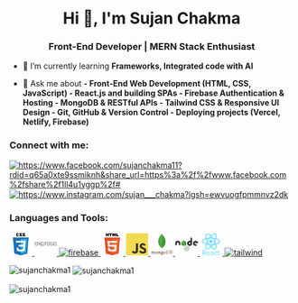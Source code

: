 <h1 align="center">Hi 👋, I'm Sujan Chakma</h1>
<h3 align="center">Front-End Developer | MERN Stack Enthusiast</h3>

- 🌱 I’m currently learning **Frameworks, Integrated code with AI**

- 💬 Ask me about **- Front-End Web Development (HTML, CSS, JavaScript) - React.js and building SPAs - Firebase Authentication & Hosting - MongoDB & RESTful APIs - Tailwind CSS & Responsive UI Design - Git, GitHub & Version Control - Deploying projects (Vercel, Netlify, Firebase)**

<h3 align="left">Connect with me:</h3>
<p align="left">
<a href="https://fb.com/https://www.facebook.com/sujanchakma11?rdid=q65a0xte9ssmiknh&share_url=https%3a%2f%2fwww.facebook.com%2fshare%2f1ll4u1yggp%2f#" target="blank"><img align="center" src="https://raw.githubusercontent.com/rahuldkjain/github-profile-readme-generator/master/src/images/icons/Social/facebook.svg" alt="https://www.facebook.com/sujanchakma11?rdid=q65a0xte9ssmiknh&share_url=https%3a%2f%2fwww.facebook.com%2fshare%2f1ll4u1yggp%2f#" height="30" width="40" /></a>
<a href="https://instagram.com/https://www.instagram.com/sujan___chakma?igsh=ewvuogfpmmnvz2dk" target="blank"><img align="center" src="https://raw.githubusercontent.com/rahuldkjain/github-profile-readme-generator/master/src/images/icons/Social/instagram.svg" alt="https://www.instagram.com/sujan___chakma?igsh=ewvuogfpmmnvz2dk" height="30" width="40" /></a>
</p>

<h3 align="left">Languages and Tools:</h3>
<p align="left"> <a href="https://www.w3schools.com/css/" target="_blank" rel="noreferrer"> <img src="https://raw.githubusercontent.com/devicons/devicon/master/icons/css3/css3-original-wordmark.svg" alt="css3" width="40" height="40"/> </a> <a href="https://expressjs.com" target="_blank" rel="noreferrer"> <img src="https://raw.githubusercontent.com/devicons/devicon/master/icons/express/express-original-wordmark.svg" alt="express" width="40" height="40"/> </a> <a href="https://firebase.google.com/" target="_blank" rel="noreferrer"> <img src="https://www.vectorlogo.zone/logos/firebase/firebase-icon.svg" alt="firebase" width="40" height="40"/> </a> <a href="https://www.w3.org/html/" target="_blank" rel="noreferrer"> <img src="https://raw.githubusercontent.com/devicons/devicon/master/icons/html5/html5-original-wordmark.svg" alt="html5" width="40" height="40"/> </a> <a href="https://developer.mozilla.org/en-US/docs/Web/JavaScript" target="_blank" rel="noreferrer"> <img src="https://raw.githubusercontent.com/devicons/devicon/master/icons/javascript/javascript-original.svg" alt="javascript" width="40" height="40"/> </a> <a href="https://www.mongodb.com/" target="_blank" rel="noreferrer"> <img src="https://raw.githubusercontent.com/devicons/devicon/master/icons/mongodb/mongodb-original-wordmark.svg" alt="mongodb" width="40" height="40"/> </a> <a href="https://nodejs.org" target="_blank" rel="noreferrer"> <img src="https://raw.githubusercontent.com/devicons/devicon/master/icons/nodejs/nodejs-original-wordmark.svg" alt="nodejs" width="40" height="40"/> </a> <a href="https://reactjs.org/" target="_blank" rel="noreferrer"> <img src="https://raw.githubusercontent.com/devicons/devicon/master/icons/react/react-original-wordmark.svg" alt="react" width="40" height="40"/> </a> <a href="https://tailwindcss.com/" target="_blank" rel="noreferrer"> <img src="https://www.vectorlogo.zone/logos/tailwindcss/tailwindcss-icon.svg" alt="tailwind" width="40" height="40"/> </a> </p>

<p><img align="left" src="https://github-readme-stats.vercel.app/api/top-langs?username=sujanchakma1&show_icons=true&locale=en&layout=compact" alt="sujanchakma1" /></p>

<p>&nbsp;<img align="center" src="https://github-readme-stats.vercel.app/api?username=sujanchakma1&show_icons=true&locale=en" alt="sujanchakma1" /></p>

<p><img align="center" src="https://github-readme-streak-stats.herokuapp.com/?user=sujanchakma1&" alt="sujanchakma1" /></p>
